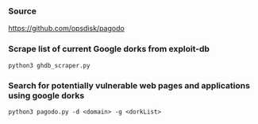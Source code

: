 ### Source
https://github.com/opsdisk/pagodo  

### Scrape list of current Google dorks from exploit-db
```
python3 ghdb_scraper.py
```


### Search for potentially vulnerable web pages and applications using google dorks
```
python3 pagodo.py -d <domain> -g <dorkList> 
```

